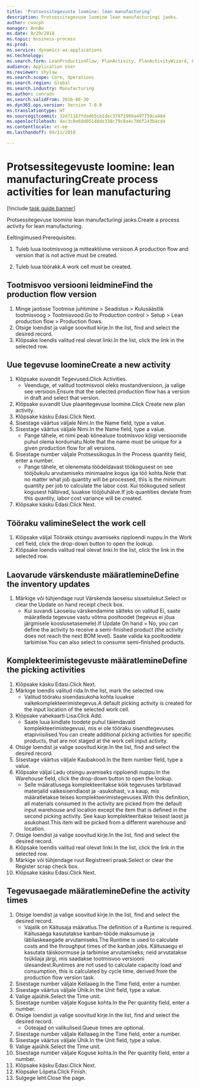 ```yaml
--- 
title: 'Protsessitegevuste loomine: lean manufacturing'
description: Protsessitegevuse loomine lean manufacturingi jaoks.
author: cvocph
manager: AnnBe
ms.date: 8/29/2018
ms.topic: business-process
ms.prod: 
ms.service: dynamics-ax-applications
ms.technology: 
ms.search.form: LeanProductionFlow, PlanActivity, PlanActivityWizard, LeanWorkCellLookup, InventLocationIdLookup
audience: Application User
ms.reviewer: shylaw
ms.search.scope: Core, Operations
ms.search.region: Global
ms.search.industry: Manufacturing
ms.author: conradv
ms.search.validFrom: 2016-06-30
ms.dyn365.ops.version: Version 7.0.0
ms.translationtype: HT
ms.sourcegitcommit: 32d71167fdad65cb1dec37671999a497759ca484
ms.openlocfilehash: 4ac3c0e69d05148de338c79c8a4c786f243b4cd4
ms.contentlocale: et-ee
ms.lasthandoff: 09/11/2018

---
```

# <a name="create-process-activities-for-lean-manufacturing"></a><span data-ttu-id="40d41-103">Protsessitegevuste loomine: lean manufacturing</span><span class="sxs-lookup"><span data-stu-id="40d41-103">Create process activities for lean manufacturing</span></span>

[!include [task guide banner](../../includes/task-guide-banner.md)]

<span data-ttu-id="40d41-104">Protsessitegevuse loomine lean manufacturingi jaoks.</span><span class="sxs-lookup"><span data-stu-id="40d41-104">Create a process activity for lean manufacturing.</span></span> 

<span data-ttu-id="40d41-105">Eeltingimused:</span><span class="sxs-lookup"><span data-stu-id="40d41-105">Prerequisites:</span></span> 

1. <span data-ttu-id="40d41-106">Tuleb luua tootmisvoog ja mitteaktiivne versioon.</span><span class="sxs-lookup"><span data-stu-id="40d41-106">A production flow and version that is not active must be created.</span></span>

2. <span data-ttu-id="40d41-107">Tuleb luua töörakk.</span><span class="sxs-lookup"><span data-stu-id="40d41-107">A work cell must be created.</span></span>


## <a name="find-the-production-flow-version"></a><span data-ttu-id="40d41-108">Tootmisvoo versiooni leidmine</span><span class="sxs-lookup"><span data-stu-id="40d41-108">Find the production flow version</span></span>
1. <span data-ttu-id="40d41-109">Minge jaotisse Tootmise juhtimine > Seadistus > Kulusäästlik tootmisvoog > Tootmisvood.</span><span class="sxs-lookup"><span data-stu-id="40d41-109">Go to Production control > Setup > Lean production flow > Production flows.</span></span>
2. <span data-ttu-id="40d41-110">Otsige loendist ja valige soovitud kirje.</span><span class="sxs-lookup"><span data-stu-id="40d41-110">In the list, find and select the desired record.</span></span>
3. <span data-ttu-id="40d41-111">Klõpsake loendis valitud real olevat linki.</span><span class="sxs-lookup"><span data-stu-id="40d41-111">In the list, click the link in the selected row.</span></span>

## <a name="create-a-new-activity"></a><span data-ttu-id="40d41-112">Uue tegevuse loomine</span><span class="sxs-lookup"><span data-stu-id="40d41-112">Create a new activity</span></span>
1. <span data-ttu-id="40d41-113">Klõpsake suvandit Tegevused.</span><span class="sxs-lookup"><span data-stu-id="40d41-113">Click Activities.</span></span>
    * <span data-ttu-id="40d41-114">Veenduge, et valitud tootmisvool oleks mustandversioon, ja valige see versioon.</span><span class="sxs-lookup"><span data-stu-id="40d41-114">Ensure that the selected production flow has a version in draft and select that version.</span></span>  
2. <span data-ttu-id="40d41-115">Klõpsake suvandit Uue plaanitegevuse loomine.</span><span class="sxs-lookup"><span data-stu-id="40d41-115">Click Create new plan activity.</span></span>
3. <span data-ttu-id="40d41-116">Klõpsake käsku Edasi.</span><span class="sxs-lookup"><span data-stu-id="40d41-116">Click Next.</span></span>
4. <span data-ttu-id="40d41-117">Sisestage väärtus väljale Nimi.</span><span class="sxs-lookup"><span data-stu-id="40d41-117">In the Name field, type a value.</span></span>
5. <span data-ttu-id="40d41-118">Sisestage väärtus väljale Nimi.</span><span class="sxs-lookup"><span data-stu-id="40d41-118">In the Name field, type a value.</span></span>
    * <span data-ttu-id="40d41-119">Pange tähele, et nimi peab kõnealuse tootmisvoo kõigi versioonide puhul olema kordumatu.</span><span class="sxs-lookup"><span data-stu-id="40d41-119">Note that the name must be unique for a given production flow for all versions.</span></span>  
6. <span data-ttu-id="40d41-120">Sisestage number väljale Protsessikogus.</span><span class="sxs-lookup"><span data-stu-id="40d41-120">In the Process quantity field, enter a number.</span></span>
    * <span data-ttu-id="40d41-121">Pange tähele, et olenemata töödeldavast töökogusest on see tööjõukulu arvutamiseks minimaalne kogus iga töö kohta.</span><span class="sxs-lookup"><span data-stu-id="40d41-121">Note that no matter what job quantity will be processed, this is the minimum quantity per job to calculate the labor cost.</span></span> <span data-ttu-id="40d41-122">Kui töökogused sellest kogusest hälbivad, luuakse tööjõuhälve.</span><span class="sxs-lookup"><span data-stu-id="40d41-122">If job quantities deviate from this quantity, labor cost variance will be created.</span></span>  
7. <span data-ttu-id="40d41-123">Klõpsake käsku Edasi.</span><span class="sxs-lookup"><span data-stu-id="40d41-123">Click Next.</span></span>

## <a name="select-the-work-cell"></a><span data-ttu-id="40d41-124">Tööraku valimine</span><span class="sxs-lookup"><span data-stu-id="40d41-124">Select the work cell</span></span>
1. <span data-ttu-id="40d41-125">Klõpsake väljal Töörakk otsingu avamiseks ripploendi nuppu.</span><span class="sxs-lookup"><span data-stu-id="40d41-125">In the Work cell field, click the drop-down button to open the lookup.</span></span>
2. <span data-ttu-id="40d41-126">Klõpsake loendis valitud real olevat linki.</span><span class="sxs-lookup"><span data-stu-id="40d41-126">In the list, click the link in the selected row.</span></span>

## <a name="define-the-inventory-updates"></a><span data-ttu-id="40d41-127">Laovarude värskenduste määratlemine</span><span class="sxs-lookup"><span data-stu-id="40d41-127">Define the inventory updates</span></span>
1. <span data-ttu-id="40d41-128">Märkige või tühjendage ruut Värskenda laoseisu sissetulekut.</span><span class="sxs-lookup"><span data-stu-id="40d41-128">Select or clear the Update on hand receipt check box.</span></span>
    * <span data-ttu-id="40d41-129">Kui suvandi Laoseisu värskendamine sätteks on valitud Ei, saate määratleda tegevuse vastu võtma pooltoodet (tegevus ei jõua järgmisele kooslusetasemele).</span><span class="sxs-lookup"><span data-stu-id="40d41-129">If Update On hand = No, you can define the activity to receive a semi-finished product (the activity does not reach the next BOM level).</span></span>    <span data-ttu-id="40d41-130">Saate valida ka pooltoodete tarbimise.</span><span class="sxs-lookup"><span data-stu-id="40d41-130">You can also select to consume semi-finished products.</span></span>  

## <a name="define-the-picking-activities"></a><span data-ttu-id="40d41-131">Komplekteerimistegevuste määratlemine</span><span class="sxs-lookup"><span data-stu-id="40d41-131">Define the picking activities</span></span>
1. <span data-ttu-id="40d41-132">Klõpsake käsku Edasi.</span><span class="sxs-lookup"><span data-stu-id="40d41-132">Click Next.</span></span>
2. <span data-ttu-id="40d41-133">Märkige loendis valitud rida.</span><span class="sxs-lookup"><span data-stu-id="40d41-133">In the list, mark the selected row.</span></span>
    * <span data-ttu-id="40d41-134">Valitud tööraku sisendasukoha kohta luuakse vaikekomplekteerimistegevus.</span><span class="sxs-lookup"><span data-stu-id="40d41-134">A default picking activity is created for the input location of the selected work cell.</span></span>  
3. <span data-ttu-id="40d41-135">Klõpsake vahekaarti Lisa.</span><span class="sxs-lookup"><span data-stu-id="40d41-135">Click Add.</span></span>
    * <span data-ttu-id="40d41-136">Saate luua kindlate toodete puhul täiendavaid komplekteerimistegevusi, mis ei ole tööraku sisendtegevuses etapiviisilised.</span><span class="sxs-lookup"><span data-stu-id="40d41-136">You can create additional picking activities for specific products, that are not staged at the work cell input activity.</span></span>  
4. <span data-ttu-id="40d41-137">Otsige loendist ja valige soovitud kirje.</span><span class="sxs-lookup"><span data-stu-id="40d41-137">In the list, find and select the desired record.</span></span>
5. <span data-ttu-id="40d41-138">Sisestage väärtus väljale Kaubakood.</span><span class="sxs-lookup"><span data-stu-id="40d41-138">In the Item number field, type a value.</span></span>
6. <span data-ttu-id="40d41-139">Klõpsake väljal Ladu otsingu avamiseks ripploendi nuppu.</span><span class="sxs-lookup"><span data-stu-id="40d41-139">In the Warehouse field, click the drop-down button to open the lookup.</span></span>
    * <span data-ttu-id="40d41-140">Selle määratlusega komplekteeritakse kõik tegevuses tarbitavad materjalid vaikesisendlaost ja -asukohast, v.a kaup, mis määratletakse teises komplekteerimistegevuses.</span><span class="sxs-lookup"><span data-stu-id="40d41-140">With this definition, all materials consumed in the activity are picked from the default input warehouse and location except the item that is defined in the second picking activity.</span></span> <span data-ttu-id="40d41-141">See kaup komplekteeritakse teisest laost ja asukohast.</span><span class="sxs-lookup"><span data-stu-id="40d41-141">This item will be picked from a different warehouse and location.</span></span>  
7. <span data-ttu-id="40d41-142">Otsige loendist ja valige soovitud kirje.</span><span class="sxs-lookup"><span data-stu-id="40d41-142">In the list, find and select the desired record.</span></span>
8. <span data-ttu-id="40d41-143">Klõpsake loendis valitud real olevat linki.</span><span class="sxs-lookup"><span data-stu-id="40d41-143">In the list, click the link in the selected row.</span></span>
9. <span data-ttu-id="40d41-144">Märkige või tühjendage ruut Registreeri praak.</span><span class="sxs-lookup"><span data-stu-id="40d41-144">Select or clear the Register scrap check box.</span></span>
10. <span data-ttu-id="40d41-145">Klõpsake käsku Edasi.</span><span class="sxs-lookup"><span data-stu-id="40d41-145">Click Next.</span></span>

## <a name="define-the-activity-times"></a><span data-ttu-id="40d41-146">Tegevusaegade määratlemine</span><span class="sxs-lookup"><span data-stu-id="40d41-146">Define the activity times</span></span>
1. <span data-ttu-id="40d41-147">Otsige loendist ja valige soovitud kirje.</span><span class="sxs-lookup"><span data-stu-id="40d41-147">In the list, find and select the desired record.</span></span>
    * <span data-ttu-id="40d41-148">Vajalik on Käitusaja määratlus.</span><span class="sxs-lookup"><span data-stu-id="40d41-148">The definition of a Runtime is required.</span></span> <span data-ttu-id="40d41-149">Käitusaega kasutatakse kanban-tööde maksumuse ja läbilaskeaegade arvutamiseks.</span><span class="sxs-lookup"><span data-stu-id="40d41-149">The Runtime is used to calculate costs and the throughput times of the kanban jobs.</span></span> <span data-ttu-id="40d41-150">Käitusaegu ei kasutata täiskoormuse ja tarbimise arvutamiseks; neid arvutatakse tsükliaja järgi, mis saadakse tootmisvoo versiooni ülesandest.</span><span class="sxs-lookup"><span data-stu-id="40d41-150">Runtimes are not used to calculate capacity load and consumption, this is calculated by cycle time, derived from the production flow version task.</span></span>  
2. <span data-ttu-id="40d41-151">Sisestage number väljale Kellaaeg.</span><span class="sxs-lookup"><span data-stu-id="40d41-151">In the Time field, enter a number.</span></span>
3. <span data-ttu-id="40d41-152">Sisestage väärtus väljale Ühik.</span><span class="sxs-lookup"><span data-stu-id="40d41-152">In the Unit field, type a value.</span></span>
4. <span data-ttu-id="40d41-153">Valige ajaühik.</span><span class="sxs-lookup"><span data-stu-id="40d41-153">Select the Time unit.</span></span>
5. <span data-ttu-id="40d41-154">Sisestage number väljale Koguse kohta.</span><span class="sxs-lookup"><span data-stu-id="40d41-154">In the Per quantity field, enter a number.</span></span>
6. <span data-ttu-id="40d41-155">Otsige loendist ja valige soovitud kirje.</span><span class="sxs-lookup"><span data-stu-id="40d41-155">In the list, find and select the desired record.</span></span>
    * <span data-ttu-id="40d41-156">Ooteajad on valikulised.</span><span class="sxs-lookup"><span data-stu-id="40d41-156">Queue times are optional.</span></span>  
7. <span data-ttu-id="40d41-157">Sisestage number väljale Kellaaeg.</span><span class="sxs-lookup"><span data-stu-id="40d41-157">In the Time field, enter a number.</span></span>
8. <span data-ttu-id="40d41-158">Sisestage väärtus väljale Ühik.</span><span class="sxs-lookup"><span data-stu-id="40d41-158">In the Unit field, type a value.</span></span>
9. <span data-ttu-id="40d41-159">Valige ajaühik.</span><span class="sxs-lookup"><span data-stu-id="40d41-159">Select the Time unit.</span></span>
10. <span data-ttu-id="40d41-160">Sisestage number väljale Koguse kohta.</span><span class="sxs-lookup"><span data-stu-id="40d41-160">In the Per quantity field, enter a number.</span></span>
11. <span data-ttu-id="40d41-161">Klõpsake käsku Edasi.</span><span class="sxs-lookup"><span data-stu-id="40d41-161">Click Next.</span></span>
12. <span data-ttu-id="40d41-162">Klõpsake Lõpeta.</span><span class="sxs-lookup"><span data-stu-id="40d41-162">Click Finish.</span></span>
13. <span data-ttu-id="40d41-163">Sulgege leht.</span><span class="sxs-lookup"><span data-stu-id="40d41-163">Close the page.</span></span>


